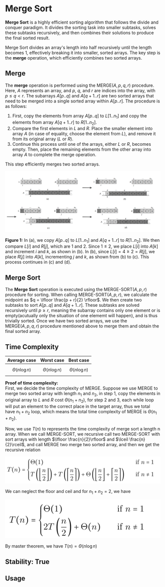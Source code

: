 # Merge Sort

**Merge Sort** is a highly efficient sorting algorithm that follows the divide and conquer paradigm. It divides the sorting task into smaller subtasks, solves these subtasks recursively, and then combines their solutions to produce the final sorted result.

Merge Sort divides an array's length into half recursively until the length becomes 1, effectively breaking it into smaller, sorted arrays. The key step is the **merge** operation, which efficiently combines two sorted arrays.

## Merge
The **merge** operation is performed using the MERGE($A, p, q, r$) procedure. Here, $A$ represents an array, and $p$, $q$, and $r$ are indices into the array, with $p \leq q < r$. The subarrays $A[p..q]$ and $A[q+1..r]$ are two sorted arrays that need to be merged into a single sorted array within $A[p..r]$. The procedure is as follows:

1. First, copy the elements from array $A[p..q]$ to $L[1..n_1]$ and copy the elements from array $A[q+1..r]$ to $R[1..n_2]$.
2. Compare the first elements in $L$ and $R$. Place the smaller element into array $A$ (in case of equality, choose the element from $L$), and remove it from its original array ($L$ or $R$).
3. Continue this process until one of the arrays, either $L$ or $R$, becomes empty. Then, place the remaining elements from the other array into array $A$ to complete the merge operation.

This step efficiently merges two sorted arrays.

![Figure 1](https://github.com/mjyang0902/Data-Structure/blob/main/sort/figures/merge_sort_merge.png)

**Figure 1:** In (a), we copy $A[p..q]$ to $L[1..n_1]$ and $A[q+1..r]$ to $R[1..n_2]$. We then compare $L[i]$ and $R[j]$, which are 1 and 2. Since $1 \leq 2$, we place $L[i]$ into $A[k]$ and increment $i$ and $k$, as shown in (b). In (b), since $L[i]=4 \geq 2=R[j]$, we place $R[j]$ into $A[k]$, incrementing $j$ and $k$, as shown from (b) to (c). This process continues in (c) and (d).

## Merge Sort
The **Merge Sort** operation is executed using the MERGE-SORT($A, p, r$) procedure for sorting. When calling MERGE-SORT($A, p, r$), we calculate the midpoint as $q = \lfloor \frac{p + r}{2} \rfloor$. We then create two subtasks to sort $A[p..q]$ and $A[q+1..r]$. These subtasks are solved recursively until $p \geq r$, meaning the subarray contains only one element or is empty(acutually only the situation of one elememt will happen), and is thus trivially sorted. Once we have two sorted arrays, we use the <br> MERGE($A, p, q, r$) procedure mentioned above to merge them and obtain the final sorted array.

## Time Complexity
| Average case | Worst case | Best case |
|:------------:|:----------:|:---------:|
| $$\Theta(n\log n)$$ | $$\Theta(n\log n)$$ | $$\Theta(n\log n)$$ |

**Proof of time complexity:**  
  First, we decide the time complexity of MERGE. Suppose we use MERGE to merge two sorted array with length $n_1$ and $n_2$, in step 1, copy the elements in original array to $L$ and $R$ cost $\Theta(n_1 + n_2)$, for step 2 and 3, each while loop will put an element to the correct place in the target array, thus we total have $n_1+n_2$ loop, which means the total time complexity of MERGE is $\Theta(n_1+n_2)$.
  
  Now, we use $T(n)$ to represents the time complexity of merge sort a length n array. When we call MERGE-SORT, we recursive call two MERGE-SORT with sort arrays with length $\lfloor \frac{n}{2}\rfloor$ and $\lceil \frac{n}{2}\rceil$, and call MERGE two merge two sorted array, and then we get the recursive relation

![Equation 1](https://github.com/mjyang0902/Data-Structure/blob/main/sort/figures/merge_sort_eq1.png)
  
We can neglect the floor and ceil and for $n_1+n_2=2$, we have 

 ![Equation 2](https://github.com/mjyang0902/Data-Structure/blob/main/sort/figures/merge_sort_eq2.png)

 By master theorem, we have $T(n)=\Theta(n\log n)$
  
## Stability: True

## Usage
